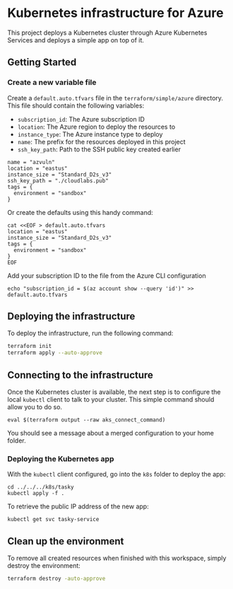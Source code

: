 # Kubernetes infrastructure for Azure

This project deploys a Kubernetes cluster through Azure Kubernetes Services and deploys a simple app on top of it.

## Getting Started

### Create a new variable file

Create a `default.auto.tfvars` file in the `terraform/simple/azure` directory. This file should contain the following variables:

- `subscription_id`: The Azure subscription ID
- `location`: The Azure region to deploy the resources to
- `instance_type`: The Azure instance type to deploy
- `name`: The prefix for the resources deployed in this project
- `ssh_key_path`: Path to the SSH public key created earlier

```hcl
name = "azvuln"
location = "eastus"
instance_size = "Standard_D2s_v3"
ssh_key_path = "./cloudlabs.pub"
tags = {
  environment = "sandbox"
}
```

Or create the defaults using this handy command:

```shell
cat <<EOF > default.auto.tfvars
location = "eastus"
instance_size = "Standard_D2s_v3"
tags = {
  environment = "sandbox"
}
EOF
```

Add your subscription ID to the file from the Azure CLI configuration 

```shell
echo "subscription_id = $(az account show --query 'id')" >> default.auto.tfvars
```

## Deploying the infrastructure

To deploy the infrastructure, run the following command:

```sh
terraform init
terraform apply --auto-approve
```

## Connecting to the infrastructure

Once the Kubernetes cluster is available, the next step is to configure the local `kubectl` client to talk to your
cluster. This simple command should allow you to do so.

```shell
eval $(terraform output --raw aks_connect_command)
```

You should see a message about a merged configuration to your home folder.

### Deploying the Kubernetes app

With the `kubectl` client configured, go into the `k8s` folder to deploy the app:

```shell
cd ../../../k8s/tasky
kubectl apply -f .
```

To retrieve the public IP address of the new app:

```shell
kubectl get svc tasky-service
```

## Clean up the environment

To remove all created resources when finished with this workspace, simply destroy the environment:

```bash
terraform destroy -auto-approve
```